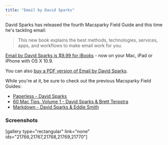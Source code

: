 ```yaml
---
title: "Email by David Sparks"
---
```

<p>David Sparks has released the fourth Macsparky Field Guide and this time he's tackling email:</p>
<blockquote><p>
  This new book explains the best methods, technologies, services, apps, and workflows to make email work for you.
</p></blockquote>
<p><a href="https://itunes.apple.com/ca/book/email/id743560201?mt=11&uo=4&at=10l4Ki" target="itunes_store">Email by David Sparks is $9.99 for iBooks</a> - now on your Mac, iPad or iPhone with OS X 10.9.</p>
<p>You can also <a href="http://d1ej5r2t2cu524.cloudfront.net/MacSparkyFieldGuides/new-macsparky-field-guide-on-email/703937-macsparky.fetchapp.com/sell/ailiekae/ppc?c=f2b39187-ccf3-4a9a-b0d9-76cdfa9042a7">buy a PDF version of Email by David Sparks</a>.</p>
<p>While you're at it, be sure to check out the previous Macsparky Field Guides:</p>
<ul>
<li><a href="https://itunes.apple.com/ca/book/paperless/id520393162?mt=11&uo=4&at=10l4Ki" target="itunes_store">Paperless - David Sparks</a></li>
<li><a href="https://itunes.apple.com/ca/book/60-mac-tips-volume-1/id565956630?mt=11&uo=4&at=10l4Ki" target="itunes_store">60 Mac Tips, Volume 1 - David Sparks &amp; Brett Terpstra</a></li>
<li><a href="https://itunes.apple.com/ca/book/markdown/id622433972?mt=11&uo=4&at=10l4Ki" target="itunes_store">Markdown - David Sparks &amp; Eddie Smith</a></li>
</ul>
<h3>Screenshots</h3>
<p>[gallery type="rectangular" link="none" ids="21766,21767,21768,21769,21770"]</p>
<p><a href="https://itunes.apple.com/ca/book/email/id743560201?mt=11&uo=4&at=10l4Ki" target="itunes_store"style="display:inline-block;overflow:hidden;background:url(https://linkmaker.itunes.apple.com/htmlResources/assets/en_us//images/web/linkmaker/badge_ibooks-lrg.png) no-repeat;width:146px;height:40px;@media only screen{background-image:url(https://linkmaker.itunes.apple.com/htmlResources/assets/en_us//images/web/linkmaker/badge_ibooks-lrg.svg);}"></a></p>
